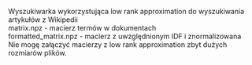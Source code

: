 Wyszukiwarka wykorzystująca low rank approximation do wyszukiwania artykułów z Wikipedii  
matrix.npz - macierz termów w dokumentach  
formatted_matrix.npz - macierz z uwzględnionym IDF i znormalizowana  
Nie mogę załączyć macierzy z low rank approximation zbyt dużych rozmiarów plików.
